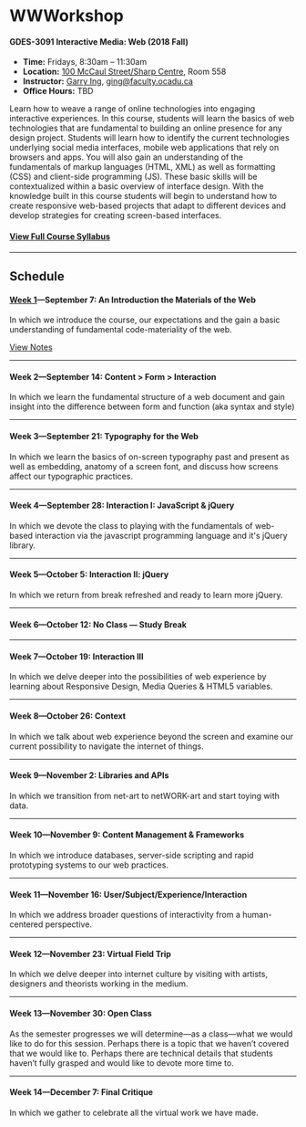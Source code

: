 # WWWorkshop
#### GDES-3091 Interactive Media: Web (2018 Fall)

- **Time:** Fridays, 8:30am – 11:30am
- **Location:** [100 McCaul Street/Sharp Centre](https://goo.gl/maps/FvQJx42HD262), Room 558
- **Instructor:** [Garry Ing](https://garrying.com), ging@faculty.ocadu.ca
- **Office Hours:** TBD

Learn how to weave a range of online technologies into engaging interactive experiences. In this course, students will learn the basics of web technologies that are fundamental to building an online presence for any design project. Students will learn how to identify the current technologies underlying social media interfaces, mobile web applications that rely on browsers and apps. You will also gain an understanding of the fundamentals of markup languages (HTML, XML) as well as formatting (CSS) and client-side programming (JS). These basic skills will be contextualized within a basic overview of interface design. With the knowledge built in this course students will begin to understand how to create responsive web-based projects that adapt to different devices and develop strategies for creating screen-based interfaces.

#### [View Full Course Syllabus](docs/syllabus.md)

---

## Schedule

#### [Week 1](docs/week-1.md)—September 7: An Introduction the Materials of the Web

In which we introduce the course, our expectations and the gain a basic understanding of fundamental code-materiality of the web.

[View Notes](docs/week-1.md)

---

#### Week 2—September 14: Content > Form > Interaction
In which we learn the fundamental structure of a web document and gain insight into the difference between form and function (aka syntax and style)

---

#### Week 3—September 21: Typography for the Web
In which we learn the basics of on-screen typography past and present as well as embedding, anatomy of a screen font, and discuss how screens affect our typographic practices.

---

#### Week 4—September 28: Interaction I: JavaScript & jQuery
In which we devote the class to playing with the fundamentals of web-based interaction via the javascript programming language and it's jQuery library.

---

#### Week 5—October 5: Interaction II: jQuery
In which we return from break refreshed and ready to learn more jQuery.

---

#### Week 6—October 12: No Class — Study Break

---

#### Week 7—October 19: Interaction III
In which we delve deeper into the possibilities of web experience by learning about Responsive Design, Media Queries & HTML5 variables.

---

#### Week 8—October 26: Context
In which we talk about web experience beyond the screen and examine our current possibility to navigate the internet of things.

---

#### Week 9—November 2: Libraries and APIs
In which we transition from net-art to netWORK-art and start toying with data.

---

#### Week 10—November 9: Content Management & Frameworks
In which we introduce databases, server-side scripting and rapid prototyping systems to our web practices.

---

#### Week 11—November 16: User/Subject/Experience/Interaction
In which we address broader questions of interactivity from a human-centered perspective.

---

#### Week 12—November 23: Virtual Field Trip
In which we delve deeper into internet culture by visiting with artists, designers and theorists working in the medium.

---

#### Week 13—November 30: Open Class
As the semester progresses we will determine—as a class—what we would like to do for this session. Perhaps there is a topic that we haven’t covered that we would like to. Perhaps there are technical details that students haven’t fully grasped and would like to devote more time to.

---

#### Week 14—December 7: Final Critique
In which we gather to celebrate all the virtual work we have made.
